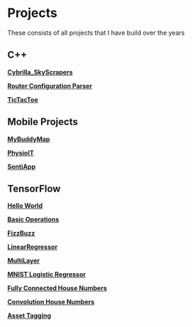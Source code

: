 # Projects
These consists of all projects that I have build over the years 

## C++
**[Cybrilla_SkyScrapers](.\C++\Cybrilla_SkyScrapers)**

**[Router Configuration Parser](.\C++\RouterConfigurationParser)**

**[TicTacToe](.\C++\TicTacToe)**

## Mobile Projects
**[MyBuddyMap](.\Mobile/\Apps\MyBuddyMap)**

**[PhysioIT](.\Mobile/\Apps\PhysioIT)**

**[SentiApp](.\Mobile/\Apps\SentiApp)**

## TensorFlow
**[Hello World](.\TensorFlow\HelloWorld.ipynb)**

**[Basic Operations](.\TensorFlow\BasicOperations.ipynb)**

**[FizzBuzz](.\TensorFlow\FizzBuzz.ipynb)**

**[LinearRegressor](.\TensorFlow\LinearRegression.ipynb)**

**[MultiLayer](.\TensorFLow\MultiLayer.ipynb)**

**[MNIST Logistic Regressor](.\TensorFlow\mnist_logistic.ipynb)**

**[Fully Connected House Numbers](.\TensorFLow\houseNumbers.ipynb)**

**[Convolution House Numbers](.\TensorFlow\convhouseNumbers.ipynb)**

**[Asset Tagging](.\TensorFlow\AssetTagging.ipynb)**




